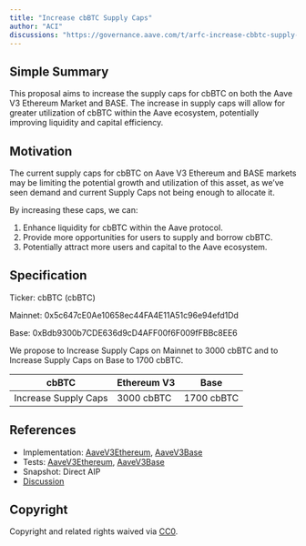 ```yaml
---
title: "Increase cbBTC Supply Caps"
author: "ACI"
discussions: "https://governance.aave.com/t/arfc-increase-cbbtc-supply-caps-on-aave-v3-ethereum-market-and-base/19304"
---
```


## Simple Summary

This proposal aims to increase the supply caps for cbBTC on both the Aave V3 Ethereum Market and BASE. The increase in supply caps will allow for greater utilization of cbBTC within the Aave ecosystem, potentially improving liquidity and capital efficiency.

## Motivation

The current supply caps for cbBTC on Aave V3 Ethereum and BASE markets may be limiting the potential growth and utilization of this asset, as we’ve seen demand and current Supply Caps not being enough to allocate it.

By increasing these caps, we can:

1. Enhance liquidity for cbBTC within the Aave protocol.
2. Provide more opportunities for users to supply and borrow cbBTC.
3. Potentially attract more users and capital to the Aave ecosystem.

## Specification

Ticker: cbBTC (cbBTC)

Mainnet: 0x5c647cE0Ae10658ec44FA4E11A51c96e94efd1Dd

Base: 0xBdb9300b7CDE636d9cD4AFF00f6F009fFBBc8EE6

We propose to Increase Supply Caps on Mainnet to 3000 cbBTC and to Increase Supply Caps on Base to 1700 cbBTC.

| cbBTC                | Ethereum V3 | Base       |
| -------------------- | ----------- | ---------- |
| Increase Supply Caps | 3000 cbBTC  | 1700 cbBTC |

## References

- Implementation: [AaveV3Ethereum](https://github.com/bgd-labs/aave-proposals-v3/blob/main/src/20241004_Multi_IncreaseCbBTCSupplyCaps/AaveV3Ethereum_IncreaseCbBTCSupplyCaps_20241004.sol), [AaveV3Base](https://github.com/bgd-labs/aave-proposals-v3/blob/main/src/20241004_Multi_IncreaseCbBTCSupplyCaps/AaveV3Base_IncreaseCbBTCSupplyCaps_20241004.sol)
- Tests: [AaveV3Ethereum](https://github.com/bgd-labs/aave-proposals-v3/blob/main/src/20241004_Multi_IncreaseCbBTCSupplyCaps/AaveV3Ethereum_IncreaseCbBTCSupplyCaps_20241004.t.sol), [AaveV3Base](https://github.com/bgd-labs/aave-proposals-v3/blob/main/src/20241004_Multi_IncreaseCbBTCSupplyCaps/AaveV3Base_IncreaseCbBTCSupplyCaps_20241004.t.sol)
- Snapshot: Direct AIP
- [Discussion](https://governance.aave.com/t/arfc-increase-cbbtc-supply-caps-on-aave-v3-ethereum-market-and-base/19304)

## Copyright

Copyright and related rights waived via [CC0](https://creativecommons.org/publicdomain/zero/1.0/).
